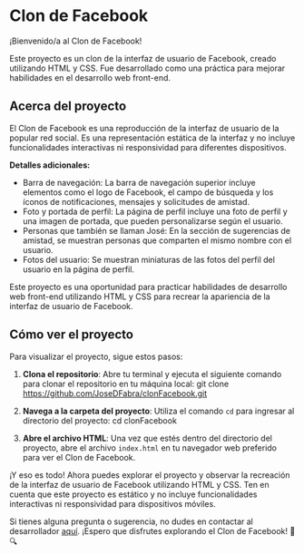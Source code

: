 # Clon de Facebook

¡Bienvenido/a al Clon de Facebook!

Este proyecto es un clon de la interfaz de usuario de Facebook, creado utilizando HTML y CSS. Fue desarrollado como una práctica para mejorar habilidades en el desarrollo web front-end.

## Acerca del proyecto

El Clon de Facebook es una reproducción de la interfaz de usuario de la popular red social. Es una representación estática de la interfaz y no incluye funcionalidades interactivas ni responsividad para diferentes dispositivos.

**Detalles adicionales:**
- Barra de navegación: La barra de navegación superior incluye elementos como el logo de Facebook, el campo de búsqueda y los íconos de notificaciones, mensajes y solicitudes de amistad.
- Foto y portada de perfil: La página de perfil incluye una foto de perfil y una imagen de portada, que pueden personalizarse según el usuario.
- Personas que también se llaman José: En la sección de sugerencias de amistad, se muestran personas que comparten el mismo nombre con el usuario.
- Fotos del usuario: Se muestran miniaturas de las fotos del perfil del usuario en la página de perfil.

Este proyecto es una oportunidad para practicar habilidades de desarrollo web front-end utilizando HTML y CSS para recrear la apariencia de la interfaz de usuario de Facebook.

## Cómo ver el proyecto

Para visualizar el proyecto, sigue estos pasos:

1. **Clona el repositorio**: Abre tu terminal y ejecuta el siguiente comando para clonar el repositorio en tu máquina local:
   git clone https://github.com/JoseDFabra/clonFacebook.git

2. **Navega a la carpeta del proyecto**: Utiliza el comando `cd` para ingresar al directorio del proyecto:
cd clonFacebook

3. **Abre el archivo HTML**: Una vez que estés dentro del directorio del proyecto, abre el archivo `index.html` en tu navegador web preferido para ver el Clon de Facebook.

¡Y eso es todo! Ahora puedes explorar el proyecto y observar la recreación de la interfaz de usuario de Facebook utilizando HTML y CSS. Ten en cuenta que este proyecto es estático y no incluye funcionalidades interactivas ni responsividad para dispositivos móviles.

Si tienes alguna pregunta o sugerencia, no dudes en contactar al desarrollador [aquí](https://github.com/JoseDFabra). ¡Espero que disfrutes explorando el Clon de Facebook! 🚀🔍
